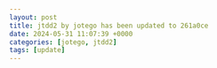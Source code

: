 ```yaml
---
layout: post
title: jtdd2 by jotego has been updated to 261a0ce
date: 2024-05-31 11:07:39 +0000
categories: [jotego, jtdd2]
tags: [update]
---
```


